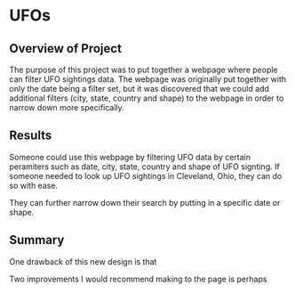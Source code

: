 # UFOs

## Overview of Project </br>
The purpose of this project was to put together a webpage where people can filter UFO sightings data. The webpage was originally put together with only the date being a filter set, but it was discovered that we could add additional filters (city, state, country and shape) to the webpage in order to narrow down more specifically.</br>

## Results </br>
Someone could use this webpage by filtering UFO data by certain peramiters such as date, city, state, country and shape of UFO signting. If someone needed to look up UFO sightings in Cleveland, Ohio, they can do so with ease.

They can further narrow down their search by putting in a specific date or shape.

## Summary </br>

One drawback of this new design is that 

Two improvements I would recommend making to the page is perhaps

